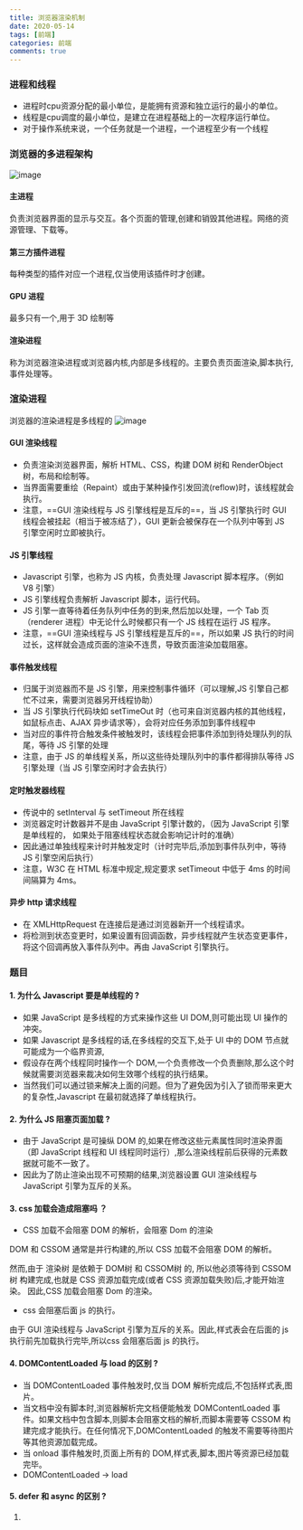 ```yaml
---
title: 浏览器渲染机制
date: 2020-05-14
tags: [前端]
categories: 前端
comments: true
---
```


### 进程和线程
- 进程时cpu资源分配的最小单位，是能拥有资源和独立运行的最小的单位。
- 线程是cpu调度的最小单位，是建立在进程基础上的一次程序运行单位。
- 对于操作系统来说，一个任务就是一个进程，一个进程至少有一个线程

### 浏览器的多进程架构
![image](https://user-gold-cdn.xitu.io/2020/1/7/16f7ee19a85b3c8f?imageView2/0/w/1280/h/960/format/webp/ignore-error/1)
#### 主进程
负责浏览器界面的显示与交互。各个页面的管理,创建和销毁其他进程。网络的资源管理、下载等。
#### 第三方插件进程
每种类型的插件对应一个进程,仅当使用该插件时才创建。
#### GPU 进程
最多只有一个,用于 3D 绘制等
#### 渲染进程
称为浏览器渲染进程或浏览器内核,内部是多线程的。主要负责页面渲染,脚本执行,事件处理等。

### 渲染进程
浏览器的渲染进程是多线程的
![image](https://user-gold-cdn.xitu.io/2020/1/7/16f7ee2d5b4df806?imageView2/0/w/1280/h/960/format/webp/ignore-error/1)
#### GUI 渲染线程 

- 负责渲染浏览器界面，解析 HTML、CSS，构建 DOM 树和 RenderObject 树，布局和绘制等。
- 当界面需要重绘（Repaint）或由于某种操作引发回流(reflow)时，该线程就会执行。
- 注意，==GUI 渲染线程与 JS 引擎线程是互斥的==，当 JS 引擎执行时 GUI 线程会被挂起（相当于被冻结了），GUI 更新会被保存在一个队列中等到 JS 引擎空闲时立即被执行。

#### JS 引擎线程 

- Javascript 引擎，也称为 JS 内核，负责处理 Javascript 脚本程序。（例如 V8 引擎）
- JS 引擎线程负责解析 Javascript 脚本，运行代码。
- JS 引擎一直等待着任务队列中任务的到来,然后加以处理，一个 Tab 页（renderer 进程）中无论什么时候都只有一个 JS 线程在运行 JS 程序。
- 注意，==GUI 渲染线程与 JS 引擎线程是互斥的==，所以如果 JS 执行的时间过长，这样就会造成页面的渲染不连贯，导致页面渲染加载阻塞。

#### 事件触发线程 

- 归属于浏览器而不是 JS 引擎，用来控制事件循环（可以理解,JS 引擎自己都忙不过来，需要浏览器另开线程协助）
- 当 JS 引擎执行代码块如 setTimeOut 时（也可来自浏览器内核的其他线程，如鼠标点击、AJAX 异步请求等），会将对应任务添加到事件线程中
- 当对应的事件符合触发条件被触发时，该线程会把事件添加到待处理队列的队尾，等待 JS 引擎的处理
- 注意，由于 JS 的单线程关系，所以这些待处理队列中的事件都得排队等待 JS 引擎处理（当 JS 引擎空闲时才会去执行）

#### 定时触发器线程 

- 传说中的 setInterval 与 setTimeout 所在线程
- 浏览器定时计数器并不是由 JavaScript 引擎计数的，（因为 JavaScript 引擎是单线程的， 如果处于阻塞线程状态就会影响记计时的准确）
- 因此通过单独线程来计时并触发定时（计时完毕后,添加到事件队列中，等待 JS 引擎空闲后执行）
- 注意，W3C 在 HTML 标准中规定,规定要求 setTimeout 中低于 4ms 的时间间隔算为 4ms。

#### 异步 http 请求线程 

- 在 XMLHttpRequest 在连接后是通过浏览器新开一个线程请求。
- 将检测到状态变更时，如果设置有回调函数，异步线程就产生状态变更事件，将这个回调再放入事件队列中。再由 JavaScript 引擎执行。

### 题目
#### 1. 为什么 Javascript 要是单线程的 ?

- 如果 JavaScript 是多线程的方式来操作这些 UI DOM,则可能出现 UI 操作的冲突。
- 如果 Javascript 是多线程的话,在多线程的交互下,处于 UI 中的 DOM 节点就可能成为一个临界资源,
- 假设存在两个线程同时操作一个 DOM,一个负责修改一个负责删除,那么这个时候就需要浏览器来裁决如何生效哪个线程的执行结果。
- 当然我们可以通过锁来解决上面的问题。但为了避免因为引入了锁而带来更大的复杂性,Javascript 在最初就选择了单线程执行。

#### 2. 为什么 JS 阻塞页面加载 ?

- 由于 JavaScript 是可操纵 DOM 的,如果在修改这些元素属性同时渲染界面（即 JavaScript 线程和 UI 线程同时运行）,那么渲染线程前后获得的元素数据就可能不一致了。
- 因此为了防止渲染出现不可预期的结果,浏览器设置 GUI 渲染线程与 JavaScript 引擎为互斥的关系。

#### 3. css 加载会造成阻塞吗 ？

- CSS 加载不会阻塞 DOM 的解析，会阻塞 Dom 的渲染

DOM 和 CSSOM 通常是并行构建的,所以 CSS 加载不会阻塞 DOM 的解析。

然而,由于 渲染树 是依赖于 DOM树 和 CSSOM树 的,
所以他必须等待到 CSSOM树 构建完成,也就是 CSS 资源加载完成(或者 CSS 资源加载失败)后,才能开始渲染。
因此,CSS 加载会阻塞 Dom 的渲染。
- css 会阻塞后面 js 的执行。

由于 GUI 渲染线程与 JavaScript 引擎为互斥的关系。因此,样式表会在后面的 js 执行前先加载执行完毕,所以css 会阻塞后面 js 的执行。

#### 4. DOMContentLoaded 与 load 的区别 ?
- 当 DOMContentLoaded 事件触发时,仅当 DOM 解析完成后,不包括样式表,图片。
- 当文档中没有脚本时,浏览器解析完文档便能触发 DOMContentLoaded 事件。如果文档中包含脚本,则脚本会阻塞文档的解析,而脚本需要等 CSSOM 构建完成才能执行。在任何情况下,DOMContentLoaded 的触发不需要等待图片等其他资源加载完成。
- 当 onload 事件触发时,页面上所有的 DOM,样式表,脚本,图片等资源已经加载完毕。
- DOMContentLoaded -> load


#### 5. defer 和 async 的区别 ?
1. <script src="script.js">

没有 defer 或 async,浏览器会立即加载并执行指定的脚本,“立即”指的是在渲染该 script 标签之下的文档元素之前,也就是说不等待后续载入的文档元素,读到就加载并执行。

2. <script async src="script.js">

有 async,加载和渲染后续文档元素的过程将和 script.js 的加载与执行并行进行（异步）。

3. <script defer src="myscript.js">

有 defer,加载后续文档元素的过程将和 script.js 的加载并行进行（异步）,但是 script.js 的执行要在所有元素解析完成之后,DOMContentLoaded 事件触发之前完成。

4. 总结     

defer 和 async 在网络读取（下载）这块儿是一样的,都是异步的（相较于 HTML 解析），差别在于脚本下载完之后何时执行,显然 defer 是最接近我们对于应用脚本加载和执行的要求的

关于 defer，它是按照加载顺序执行脚本的；
async 则是乱序执行的，反正对它来说脚本的加载和执行是紧紧挨着的,所以不管你声明的顺序如何,只要它加载完了就会立刻执行

仔细想想,async 对于应用脚本的用处不大,因为它完全不考虑依赖（哪怕是最低级的顺序执行）,不过它对于那些可以不依赖任何脚本或不被任何脚本依赖的脚本来说却是非常合适的

